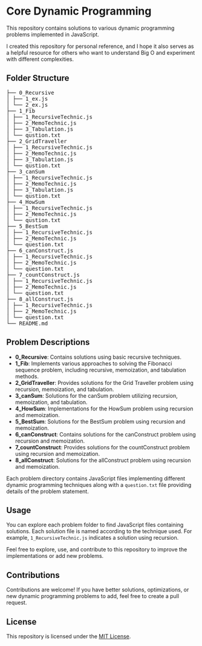 # Core Dynamic Programming

This repository contains solutions to various dynamic programming problems implemented in JavaScript.

I created this repository for personal reference, and I hope it also serves as a helpful resource for others who want to understand Big O and experiment with different complexities.

## Folder Structure

<pre>
├── 0_Recursive
│ ├── 1_ex.js
│ └── 2_ex.js
├── 1_Fib
│ ├── 1_RecursiveTechnic.js
│ ├── 2_MemoTechnic.js
│ ├── 3_Tabulation.js
│ └── qustion.txt
├── 2_GridTraveller
│ ├── 1_RecursiveTechnic.js
│ ├── 2_MemoTechnic.js
│ ├── 3_Tabulation.js
│ └── qustion.txt
├── 3_canSum
│ ├── 1_RecursiveTechnic.js
│ ├── 2_MemoTechnic.js
│ ├── 3_Tabulation.js
│ └── qustion.txt
├── 4_HowSum
│ ├── 1_RecursiveTechnic.js
│ ├── 2_MemoTechnic.js
│ └── qustion.txt
├── 5_BestSum
│ ├── 1_RecursiveTechnic.js
│ ├── 2_MemoTechnic.js
│ └── question.txt
├── 6_canConstruct.js
│ ├── 1_RecursiveTechnic.js
│ ├── 2_MemoTechnic.js
│ └── question.txt
├── 7_countConstruct.js
│ ├── 1_RecursiveTechnic.js
│ ├── 2_MemoTechnic.js
│ └── question.txt
├── 8_allConstruct.js
│ ├── 1_RecursiveTechnic.js
│ ├── 2_MemoTechnic.js
│ └── question.txt
└── README.md
</pre>

## Problem Descriptions

- **0_Recursive**: Contains solutions using basic recursive techniques.
- **1_Fib**: Implements various approaches to solving the Fibonacci sequence problem, including recursive, memoization, and tabulation methods.
- **2_GridTraveller**: Provides solutions for the Grid Traveller problem using recursion, memoization, and tabulation.
- **3_canSum**: Solutions for the canSum problem utilizing recursion, memoization, and tabulation.
- **4_HowSum**: Implementations for the HowSum problem using recursion and memoization.
- **5_BestSum**: Solutions for the BestSum problem using recursion and memoization.
- **6_canConstruct**: Contains solutions for the canConstruct problem using recursion and memoization.
- **7_countConstruct**: Provides solutions for the countConstruct problem using recursion and memoization.
- **8_allConstruct**: Solutions for the allConstruct problem using recursion and memoization.

Each problem directory contains JavaScript files implementing different dynamic programming techniques along with a `question.txt` file providing details of the problem statement.

## Usage

You can explore each problem folder to find JavaScript files containing solutions. Each solution file is named according to the technique used. For example, `1_RecursiveTechnic.js` indicates a solution using recursion.

Feel free to explore, use, and contribute to this repository to improve the implementations or add new problems.

## Contributions

Contributions are welcome! If you have better solutions, optimizations, or new dynamic programming problems to add, feel free to create a pull request.

## License

This repository is licensed under the [MIT License](LICENSE).
